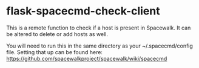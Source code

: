 # flask-spacecmd-check-client
This is a remote function to check if a host is present in Spacewalk. It can be altered to delete or add hosts as well. 

You will need to run this in the same directory as your ~/.spacecmd/config file. Setting that up can be found here: https://github.com/spacewalkproject/spacewalk/wiki/spacecmd

